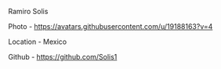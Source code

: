 Ramiro Solis

Photo - https://avatars.githubusercontent.com/u/19188163?v=4

Location - Mexico

Github - https://github.com/Solis1
